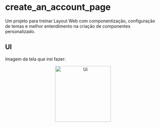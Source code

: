 # create_an_account_page

Um projeto para treinar Layout Web com componentização, configuração de temas e melhor entendimento na criação de componentes personalizado.

## UI
Imagem da tela que irei fazer:

<div align="center">
    <img src="https://github.com/VitiNho-Dev/create_an_account_page/tree/main/web/assets/ui_image.jpg" alt="Ui" width="180">
</div> 
